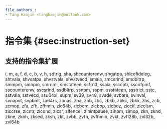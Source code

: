 ```yaml
---
file_authors_:
- Tang Haojin <tanghaojin@outlook.com> 
---
```


# 指令集 {#sec:instruction-set}

## 支持的指令集扩展

i, m, a, f, d, c, b, v, h,
sdtrig, sha, shcounterenw, shgatpa, shlcofideleg, shtvala, shvsatpa, shvstvala,
shvstvecd, smaia, smcsrind, smdbltrp, smmpm, smnpm, smrnmi, smstateen,
ss1p13, ssaia, ssccptr, sscofpmf, sscounterenw, sscsrind, ssdbltrp, ssnpm,
sspm, ssstateen, ssstrict, sstc, sstvala, sstvecd, ssu64xl, supm, sv39,
sv48, svade, svbare, svinval, svnapot, svpbmt, za64rs, zacas, zba, zbb, zbc,
zbkb, zbkc, zbkx, zbs, zcb, zcmop, zfa, zfh, zfhmin, zic64b, zicbom, zicbop,
zicboz, ziccif, zicclsm, ziccrse, zicntr, zicond, zicsr, zifencei,
zihintpause, zihpm, zimop, zkn, zknd, zkne, zknh, zksed, zksh, zkt, zvbb,
zvfh, zvfhmin, zvkt, zvl128b, zvl32b, zvl64b
